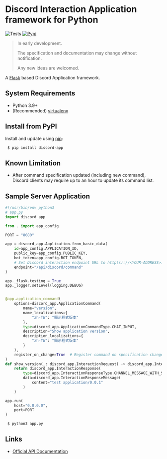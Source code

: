 # Discord Interaction Application framework for Python

![Tests](https://github.com/jacky9813/discord_app/actions/workflows/tests.yaml/badge.svg) [![Pypi](https://badge.fury.io/py/discord-app.svg)](https://pypi.org/project/discord-app/)

> In early development.
> 
> The specification and documentation may change without notification.
> 
> Any new ideas are welcomed.

A [Flask](https://flask.palletsprojects.com/) based Discord Application framework.

## System Requirements

* Python 3.9+
* (Recommended) [virtualenv](https://virtualenv.pypa.io/en/latest/)

## Install from PyPI

Install and update using [pip](https://pip.pypa.io/en/stable/getting-started/):

```bash
 $ pip install discord-app
```

## Known Limitation

* After command specification updated (including new command), Discord clients may require up to an hour to update its command list.

## Sample Server Application
```python
#!/usr/bin/env python3
# app.py
import discord_app

from . import app_config

PORT = "8080"

app = discord_app.Application.from_basic_data(
    id=app_config.APPLICATION_ID,
    public_key=app_config.PUBLIC_KEY,
    bot_token=app_config.BOT_TOKEN,
    # Set Discord interaction endpoint URL to http(s)://<YOUR-ADDRESS>:<PORT>/<ENDPOINT>
    endpoint="/api/discord/command"
)

app._flask.testing = True
app._logger.setLevel(logging.DEBUG)


@app.application_command(
    options=discord_app.ApplicationCommand(
        name="version",
        name_localizations={
            "zh-TW": "顯示程式版本"
        },
        type=discord_app.ApplicationCommandType.CHAT_INPUT,
        description="Show application version",
        description_localizations={
            "zh-TW": "顯示程式版本"
        }
    ),
    register_on_change=True  # Register command on specification change or is new command.
)
def show_version(_: discord_app.InteractionRequest) -> discord_app.InteractionResponse:
    return discord_app.InteractionResponse(
        type=discord_app.InteractionResponseType.CHANNEL_MESSAGE_WITH_SOURCE,
        data=discord_app.InteractionResponseMessage(
            content="test application/0.0.1"
        )
    )

app.run(
    host="0.0.0.0",
    port=PORT
)
```

```bash
 $ python3 app.py
```

## Links
* [Official API Documentation](https://discord.com/developers/docs/)
